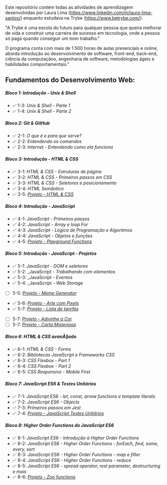 Este repositório contém todas as atividades de aprendizagem desenvolvidas por Laura Lima (https://www.linkedin.com/in/laura-lima-santos/) enquanto estudava na Trybe (https://www.betrybe.com/).

"A Trybe é uma escola do futuro para qualquer pessoa que queira melhorar de vida e construir uma carreira de sucesso em tecnologia, onde a pessoa só paga quando conseguir um bom trabalho."

O programa conta com mais de 1.500 horas de aulas presenciais e online, aborda introdução ao desenvolvimento de software, front-end, back-end, ciência da computaçãoo, engenharia de software, metodologias ágeis e habilidades comportamentais."

## Fundamentos do Desenvolvimento Web:

##### Bloco 1: Introdução - Unix & Shell

- :white_check_mark: 1-3: _Unix & Shell - Parte 1_
- :white_check_mark: 1-4: _Unix & Shell - Parte 2_

##### Bloco 2: Git & GitHub

- :white_check_mark: 2-1: _O que é e para que serve?_
- :white_check_mark: 2-2: _Entendendo os comandos_
- :white_check_mark: 2-3: _Internet - Entendendo como ela funciona_

##### Bloco 3: Introdução - HTML & CSS

- :white_check_mark: 3-1: _HTML & CSS - Estruturas de página_
- :white_check_mark: 3-2: _HTML & CSS - Primeiros passos em CSS_
- :white_check_mark: 3-3: _HTML & CSS - Seletores e posicionamento_
- :white_check_mark: 3-4: _HTML Semântico_
- :white_check_mark: 3-5: _[Projeto - HTML & CSS]()_
 
##### Bloco 4: Introdução - JavaScript

- :white_check_mark: 4-1: _JavaScript - Primeiros passos_
- :white_check_mark: 4-2: _JavaScript - Array e loop For_
- :white_check_mark: 4-3: _JavaScript - Lógica de Programação e Algoritmos_
- :white_check_mark: 4-4: _JavaScript - Objetos e funções_
- :white_check_mark: 4-5: _[Projeto - Playground Functions]()_

##### Bloco 5: Introdução - JavaScript - Projetos

- :white_check_mark: 5-1: _JavaScript - DOM e seletores_
- :white_check_mark: 5-2: _JavaScript - _Trabalhando com elementos_
- :white_check_mark: 5-3: _JavaScript - _Eventos_
- :white_check_mark: 5-4: _JavaScript - _Web Storage_
- [ ] 5-5: _[Projeto - Meme Generator]()_
- :white_check_mark: 5-6: _[Projeto - Arte com Pixels]()_
- :white_check_mark: 5-7: _[Projeto - Lista de tarefas]()_
- [ ] 5-7: _[Projeto - Adivinhe a Cor]()_
- [ ] 5-7: _[Projeto - Carta Misteriosa]()_

##### Bloco 6: HTML & CSS avanÃ§ado

- :white_check_mark: 6-1: _HTML & CSS - Forms_
- :white_check_mark: 6-2: _Bibliotecas JavaScript e Frameworks CSS_
- :white_check_mark: 6-3: _CSS Flexbox - Part 1_
- :white_check_mark: 6-4: _CSS Flexbox - Part 2_
- :white_check_mark: 6-5: _CSS Responsivo - Mobile First_

##### Bloco 7: JavaScript ES6 & Testes Unitários

- :white_check_mark: 7-1: _JavaScript ES6 - let, const, arrow functions e template literals_
- :white_check_mark: 7-2: _JavaScript ES6 - Objects_
- :white_check_mark: 7-3: _Primeiros passos em Jest_
- :white_check_mark: 7-4: _[Projeto - JavaScript Testes Unitários]()_

##### Bloco 8: Higher Order Functions do JavaScript ES6

- :white_check_mark: 8-1: _JavaScript ES6 - Introdução à Higher Order Functions_
- :white_check_mark: 8-2: _JavaScript ES6 - Higher Order Functions - forEach, find, some, every, sort_
- :white_check_mark: 8-3: _JavaScript ES6 - Higher Order Functions - map e filter_
- :white_check_mark: 8-4: _JavaScript ES6 - Higher Order Functions - reduce_
- :white_check_mark: 8-5: _JavaScript ES6 - spread operator, rest parameter, destructuring e mais_
- :white_check_mark: 8-6: _[Projeto - Zoo functions]()_
